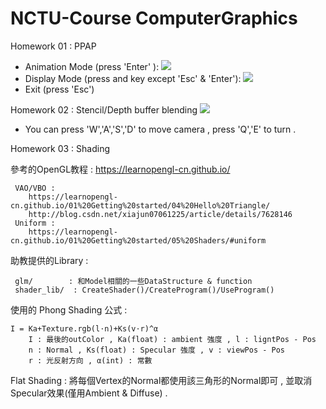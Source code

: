 # NCTU-Course  ComputerGraphics
Homework 01 : PPAP
* Animation Mode (press 'Enter' ):
![](https://github.com/ric113/NCTU-Course---Computer-Graphics/blob/master/OpenGL_HW01/Animation.png)
* Display Mode (press and key except 'Esc' & 'Enter'):
![](https://github.com/ric113/NCTU-Course---Computer-Graphics/blob/master/OpenGL_HW01/DIsplay.png)
* Exit (press 'Esc')

Homework 02 : Stencil/Depth buffer blending
![](https://github.com/ric113/NCTU-Course---Computer-Graphics/blob/master/OPENGL_HW02/Scene.png)
* You can press 'W','A','S','D' to move camera , press 'Q','E' to turn .

Homework 03 : Shading

參考的OpenGL教程 :
	https://learnopengl-cn.github.io/

	 VAO/VBO :
		https://learnopengl-cn.github.io/01%20Getting%20started/04%20Hello%20Triangle/
		http://blog.csdn.net/xiajun07061225/article/details/7628146
	 Uniform :
		https://learnopengl-cn.github.io/01%20Getting%20started/05%20Shaders/#uniform

助教提供的Library :
	
	 glm/		 : 和Model相關的一些DataStructure & function
	 shader_lib/  : CreateShader()/CreateProgram()/UseProgram()

使用的 Phong Shading 公式 :
	 
	I = Ka+Texture.rgb(l⋅n)+Ks(v⋅r)^α
		I : 最後的outColor , Ka(float) : ambient 強度 , l : ligntPos - Pos
	 	n : Normal , Ks(float) : Specular 強度 , v : viewPos - Pos
	 	r : 光反射方向 , α(int) : 常數

Flat Shading :
	將每個Vertex的Normal都使用該三角形的Normal即可 , 並取消Specular效果(僅用Ambient & Diffuse) .

